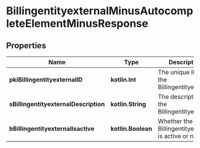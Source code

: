 
# BillingentityexternalMinusAutocompleteElementMinusResponse

## Properties
Name | Type | Description | Notes
------------ | ------------- | ------------- | -------------
**pkiBillingentityexternalID** | **kotlin.Int** | The unique ID of the Billingentityexternal | 
**sBillingentityexternalDescription** | **kotlin.String** | The description of the Billingentityexternal | 
**bBillingentityexternalIsactive** | **kotlin.Boolean** | Whether the Billingentityexternal is active or not | 



